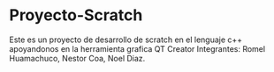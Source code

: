 # Proyecto-Scratch
Este es un proyecto de desarrollo de scratch en el lenguaje c++ apoyandonos en la herramienta grafica QT Creator
Integrantes:
Romel Huamachuco,
Nestor Coa,
Noel Diaz.
